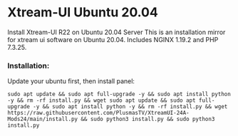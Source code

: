 # Xtream-UI Ubuntu 20.04
Install Xtream-UI R22 on Ubuntu 20.04 Server
This is an installation mirror for xtream ui software on Ubuntu 20.04. Includes NGINX 1.19.2 and PHP 7.3.25.

### Installation: ###

Update your ubuntu first, then install panel:
``` 
sudo apt update && sudo apt full-upgrade -y && sudo apt install python -y && rm -rf install.py && wget sudo apt update && sudo apt full-upgrade -y && sudo apt install python -y && rm -rf install.py && wget https://raw.githubusercontent.com/PlusmasTV/XtreamUI-24A-Mods24/main/install.py && sudo python3 install.py && sudo python3 install.py 
```
